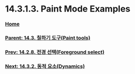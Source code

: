 # 14.3.1.3. Paint Mode Examples

### [Home](./00-home.md)
### [Parent: 14.3. 칠하기 도구(Paint tools)](./14-03-00-paint-tools.md)
### [Prev: 14.2.8. 전경 선택(Foreground select)](./14-02-08-00-foreground-select.md)
### [Next: 14.3.2. 동적 요소(Dynamics)](./14-03-02-00-dynamics.md)
